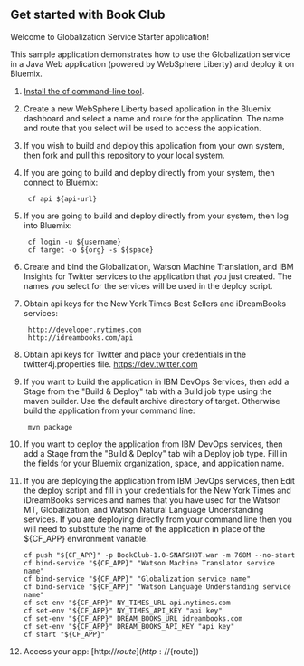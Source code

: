 Get started with Book Club
-----------------------------------
Welcome to Globalization Service Starter application!

This sample application demonstrates how to use the Globalization service in a Java Web application (powered by WebSphere Liberty) and deploy it on Bluemix.

1. [Install the cf command-line tool](${doc-url}/#starters/BuildingWeb.html#install_cf).

2. Create a new WebSphere Liberty based application in the Bluemix dashboard and select
a name and route for the application. The name and route that you select
will be used to access the application.

3. If you wish to build and deploy this application from your own system, then fork and pull this
repository to your local system.

4. If you are going to build and deploy directly from your system, then connect to Bluemix:

		cf api ${api-url}

5. If you are going to build and deploy directly from your system, then log into Bluemix:

		cf login -u ${username}
		cf target -o ${org} -s ${space}

6. Create and bind the Globalization, Watson Machine Translation, and IBM Insights for Twitter services
to the application that you just created. The names you select for the services will be used in the
deploy script.

7. Obtain api keys for the New York Times Best Sellers and iDreamBooks services:

		http://developer.nytimes.com
		http://idreambooks.com/api

8. Obtain api keys for Twitter and place your credentials in the twitter4j.properties file.
		https://dev.twitter.com

9. If you want to build the application in IBM DevOps Services, then add a Stage from the "Build & Deploy" tab with a Build job type using the maven builder. Use the default archive directory of target.
Otherwise build the application from your command line:

		mvn package

10. If you want to deploy the application from IBM DevOps services, then add a Stage from the "Build & Deploy" tab wih a Deploy job type. Fill in the fields for your Bluemix organization, space, and application name.

11. If you are deploying the application from IBM DevOps services, then Edit the deploy script
and fill in your credentials for the New York Times and iDreamBooks services
and names that you have used for the Watson MT, Globalization, and Watson Natural Language Understanding services.
If you are deploying directly from your command line then you will need to substitute the name of the application
in place of the ${CF_APP} environment variable.

		cf push "${CF_APP}" -p BookClub-1.0-SNAPSHOT.war -m 768M --no-start
		cf bind-service "${CF_APP}" "Watson Machine Translator service name"
		cf bind-service "${CF_APP}" "Globalization service name"
		cf bind-service "${CF_APP}" "Watson Language Understanding service name"
		cf set-env "${CF_APP}" NY_TIMES_URL api.nytimes.com
		cf set-env "${CF_APP}" NY_TIMES_API_KEY "api key"
		cf set-env "${CF_APP}" DREAM_BOOKS_URL idreambooks.com
		cf set-env "${CF_APP}" DREAM_BOOKS_API_KEY "api key"
		cf start "${CF_APP}"

12. Access your app: [http://${route}](http://${route})
